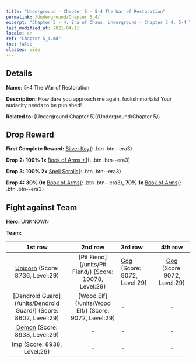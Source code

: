 ```yaml
---
title: "Underground - Chapter 5 - 5-4 The War of Restoration"
permalink: /Underground/Chapter 5_4/
excerpt: "Chapter 5 - 4. Era of Chaos  Underground - Chapter 5_4. 5-4 The War of Restoration"
last_modified_at: 2021-04-11
locale: en
ref: "Chapter 5_4.md"
toc: false
classes: wide
---
```


## Details

 **Name:** 5-4 The War of Restoration

 **Description:** How dare you approach me again, foolish mortals! Your audacity needs to be punished!

 **Related to:** [Underground Chapter 5](/Underground/Chapter 5/)

## Drop Reward

 **First Complete Reward:** [Silver Key](/Items/con_693/){: .btn .btn--era3}

 **Drop 2:** **100% 1x** [Book of Arms +1](/Items/mat_25/){: .btn .btn--era3}

 **Drop 3:** **100% 2x** [Spell Scrolls](/Items/con_694/){: .btn .btn--era3}

 **Drop 4:** **30% 0x** [Book of Arms](/Items/mat_18/){: .btn .btn--era3}, **70% 1x** [Book of Arms](/Items/mat_18/){: .btn .btn--era3}


## Fight against Team
 **Hero:** UNKNOWN

 **Team:**


  | 1st row | 2nd row | 3rd row | 4th row |
  |:----:|:----:|:----|:----:|
  | [Unicorn](/units/Unicorn/) (Score: 8736, Level:29)  | [Pit Fiend](/units/Pit Fiend/) (Score: 10078, Level:29)  | [Gog](/units/Gog/) (Score: 9072, Level:29)  | [Gog](/units/Gog/) (Score: 9072, Level:29)  |
  | [Dendroid Guard](/units/Dendroid Guard/) (Score: 8602, Level:29)  | [Wood Elf](/units/Wood Elf/) (Score: 9072, Level:29)  | - | - |
  | [Demon](/units/Demon/) (Score: 8938, Level:29)  | - | - | - |
  | [Imp](/units/Imp/) (Score: 8938, Level:29)  | - | - | - |


